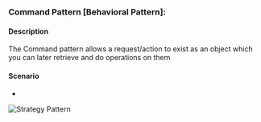 ### Command Pattern [Behavioral Pattern]:

#### Description
The Command pattern allows a request/action to exist as an object which you can later retrieve and do operations on them

#### Scenario
-

![Strategy Pattern](assets/strategy.png)
